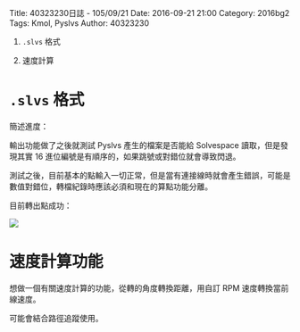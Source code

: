 Title: 40323230日誌 - 105/09/21
Date: 2016-09-21 21:00
Category: 2016bg2
Tags: Kmol, Pyslvs
Author: 40323230

1. `.slvs` 格式

1. 速度計算

<!-- PELICAN_END_SUMMARY -->

`.slvs` 格式
===

簡述進度：

輸出功能做了之後就測試 Pyslvs 產生的檔案是否能給 Solvespace 讀取，但是發現其實 16 進位編號是有順序的，如果跳號或對錯位就會導致閃退。

測試之後，目前基本的點輸入一切正常，但是當有連接線時就會產生錯誤，可能是數值對錯位，轉檔紀錄時應該必須和現在的算點功能分離。

目前轉出點成功：

![](https://raw.githubusercontent.com/coursemdetw/project_site_files/gh-pages/files/2016spring/g2/Python_solvespace/0921_01.jpg)

速度計算功能
===

想做一個有關速度計算的功能，從轉的角度轉換距離，用自訂 RPM 速度轉換當前線速度。

可能會結合路徑追蹤使用。